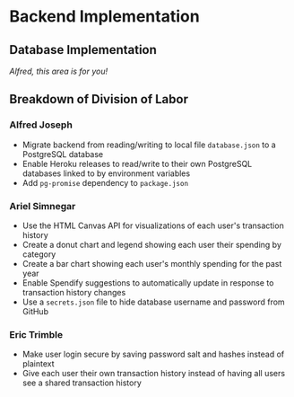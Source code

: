 # Backend Implementation

## Database Implementation

*Alfred, this area is for you!*

## Breakdown of Division of Labor

### Alfred Joseph

- Migrate backend from reading/writing to local file `database.json` to a PostgreSQL database
- Enable Heroku releases to read/write to their own PostgreSQL databases linked to by environment variables
- Add `pg-promise` dependency to `package.json`

### Ariel Simnegar

- Use the HTML Canvas API for visualizations of each user's transaction history
- Create a donut chart and legend showing each user their spending by category
- Create a bar chart showing each user's monthly spending for the past year
- Enable Spendify suggestions to automatically update in response to transaction history changes
- Use a `secrets.json` file to hide database username and password from GitHub

### Eric Trimble

- Make user login secure by saving password salt and hashes instead of plaintext
- Give each user their own transaction history instead of having all users see a shared transaction history
